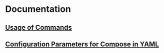# Documentation

## [Usage of Commands](https://github.com/ailispaw/talk2docker/blob/master/docs/commands.md)

## [Configuration Parameters for Compose in YAML](https://github.com/ailispaw/talk2docker/blob/master/docs/compose.md)
